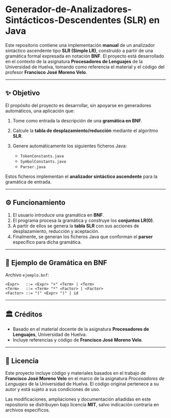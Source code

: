 # Generador-de-Analizadores-Sintácticos-Descendentes (SLR) en Java

Este repositorio contiene una implementación **manual** de un analizador sintáctico ascendente tipo **SLR (Simple LR)**, construido a partir de una gramática formal expresada en notación **BNF**. El proyecto está desarrollado en el contexto de la asignatura **Procesadores de Lenguajes** de la Universidad de Huelva, tomando como referencia el material y el código del profesor **Francisco José Moreno Velo**.

---

## ✨ Objetivo

El propósito del proyecto es desarrollar, sin apoyarse en generadores automáticos, una aplicación que:

1. Tome como entrada la descripción de una **gramática en BNF**.
2. Calcule la **tabla de desplazamiento/reducción** mediante el algoritmo **SLR**.
3. Genere automáticamente los siguientes ficheros Java:

   * `TokenConstants.java`
   * `SymbolConstants.java`
   * `Parser.java`

Estos ficheros implementan el **analizador sintáctico ascendente** para la gramática de entrada.

---

## ⚙️ Funcionamiento

1. El usuario introduce una gramática en **BNF**.
2. El programa procesa la gramática y construye los **conjuntos LR(0)**.
3. A partir de ellos se genera la **tabla SLR** con sus acciones de desplazamiento, reducción y aceptación.
4. Finalmente, se generan los ficheros Java que conforman el **parser** específico para dicha gramática.

---

## 📖 Ejemplo de Gramática en BNF

Archivo `ejemplo.bnf`:

```
<Expr>   ::= <Expr> "+" <Term> | <Term>
<Term>   ::= <Term> "*" <Factor> | <Factor>
<Factor> ::= "(" <Expr> ")" | id
```

---

## 🏛️ Créditos

* Basado en el material docente de la asignatura **Procesadores de Lenguajes**, Universidad de Huelva.
* Incluye referencias y código de **Francisco José Moreno Velo**.

---

## 📜 Licencia

Este proyecto incluye código y materiales basados en el trabajo de **Francisco José Moreno Velo** en el marco de la asignatura *Procesadores de Lenguajes* de la Universidad de Huelva.
El código original pertenece a su autor y está sujeto a sus condiciones de uso.

Las modificaciones, ampliaciones y documentación añadidas en este repositorio se distribuyen bajo licencia **MIT**, salvo indicación contraria en archivos específicos.
